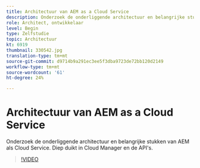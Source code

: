```yaml
---
title: Architectuur van AEM as a Cloud Service
description: Onderzoek de onderliggende architectuur en belangrijke stukken van AEM als Cloud Service. Diep duikt in Cloud Manager en de API's.
role: Architect, ontwikkelaar
level: Begin
type: Zelfstudie
topic: Architectuur
kt: 6919
thumbnail: 330542.jpg
translation-type: tm+mt
source-git-commit: d9714b9a291ec3ee5f3dba9723de72bb120d2149
workflow-type: tm+mt
source-wordcount: '61'
ht-degree: 24%

---
```



# Architectuur van AEM as a Cloud Service

Onderzoek de onderliggende architectuur en belangrijke stukken van AEM als Cloud Service. Diep duikt in Cloud Manager en de API&#39;s.

>[!VIDEO](https://video.tv.adobe.com/v/330542/?quality=12&learn=on)